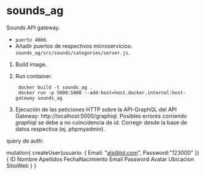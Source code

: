 # sounds_ag
Sounds API gateway.
* `puerto 4000`.
* Añadir puertos de respectivos microservicios: `sounds_ag/src/sounds/categories/server.js`.

1. Build image.
2. Run container.

        docker build -t sounds_ag .
        docker run -p 5000:5000 --add-host=host.docker.internal:host-gateway sounds_ag

3. Ejecución de las peticiones HTTP sobre la API-GraphQL del API Gateway: http://localhost:5000/graphiql. Posibles errores corriendo _graphiql_ se debe a no coincidencia de _id_. Corregir desde la base de datos respectiva (ej. phpmyadmin).







query de auth: 

mutation{
  createUser(usuario: {
    Email: "als@lol.com",
    Password:"123000"
  }){
    ID
    Nombre
    Apellidos
    FechaNacimiento
    Email
    Password
    Avatar
    Ubicacion
    SitioWeb
  }
}